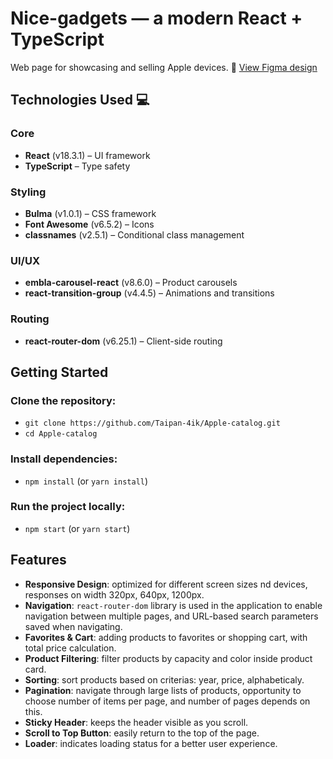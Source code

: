 # Nice-gadgets — a modern React + TypeScript 

Web page for showcasing and selling Apple devices. 
 🎨 [View Figma design](https://www.figma.com/file/BUusqCIMAWALqfBahnyIiH/Phone-catalog-(V2)-Original-Dark)

## Technologies Used 💻

### Core
- **React** (v18.3.1) – UI framework  
- **TypeScript** – Type safety  

### Styling
- **Bulma** (v1.0.1) – CSS framework  
- **Font Awesome** (v6.5.2) – Icons  
- **classnames** (v2.5.1) – Conditional class management  

### UI/UX
- **embla-carousel-react** (v8.6.0) – Product carousels  
- **react-transition-group** (v4.4.5) – Animations and transitions  

### Routing
- **react-router-dom** (v6.25.1) – Client-side routing  

## Getting Started

### Clone the repository:
- `git clone https://github.com/Taipan-4ik/Apple-catalog.git`
- `cd Apple-catalog`

### Install dependencies:
- `npm install` (or `yarn install`)

### Run the project locally:
- `npm start` (or `yarn start`)

## Features
- **Responsive Design**: optimized for different screen sizes nd devices, responses on width 320px, 640px, 1200px.
- **Navigation**: `react-router-dom` library is used in the application to enable navigation between multiple pages, and URL-based search parameters saved when navigating.
- **Favorites & Cart**: adding products to favorites or shopping cart, with total price calculation.
- **Product Filtering**: filter products by capacity and color inside product card.
- **Sorting**: sort products based on criterias: year, price, alphabeticaly.
- **Pagination**: navigate through large lists of products, opportunity to choose number of items per page, and number of pages depends on this.
- **Sticky Header**: keeps the header visible as you scroll.
- **Scroll to Top Button**: easily return to the top of the page.
- **Loader**: indicates loading status for a better user experience.



